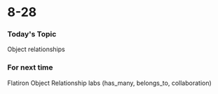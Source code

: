 # 8-28

### Today's Topic

Object relationships

### For next time

Flatiron Object Relationship labs (has_many, belongs_to, collaboration)

